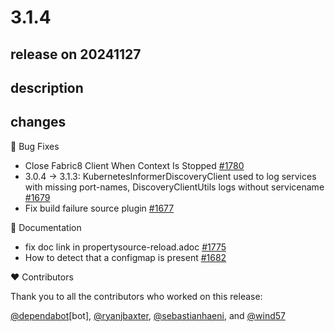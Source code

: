 # 3.1.4

## release on 20241127

## description

## changes

🐞 Bug Fixes

* Close Fabric8 Client When Context Is Stopped <a href="https://github.com/spring-cloud/spring-cloud-kubernetes/pull/1780" data-hovercard-type="pull_request" data-hovercard-url="/spring-cloud/spring-cloud-kubernetes/pull/1780/hovercard">#1780</a>
* 3.0.4 -> 3.1.3: KubernetesInformerDiscoveryClient used to log services with missing port-names, DiscoveryClientUtils logs without servicename <a href="https://github.com/spring-cloud/spring-cloud-kubernetes/issues/1679" data-hovercard-type="issue" data-hovercard-url="/spring-cloud/spring-cloud-kubernetes/issues/1679/hovercard">#1679</a>
* Fix build failure source plugin <a href="https://github.com/spring-cloud/spring-cloud-kubernetes/pull/1677" data-hovercard-type="pull_request" data-hovercard-url="/spring-cloud/spring-cloud-kubernetes/pull/1677/hovercard">#1677</a>

📔 Documentation

* fix doc link in propertysource-reload.adoc <a href="https://github.com/spring-cloud/spring-cloud-kubernetes/pull/1775" data-hovercard-type="pull_request" data-hovercard-url="/spring-cloud/spring-cloud-kubernetes/pull/1775/hovercard">#1775</a>
* How to detect that a configmap is present <a href="https://github.com/spring-cloud/spring-cloud-kubernetes/issues/1682" data-hovercard-type="issue" data-hovercard-url="/spring-cloud/spring-cloud-kubernetes/issues/1682/hovercard">#1682</a>

❤️ Contributors

Thank you to all the contributors who worked on this release:

<a class="user-mention notranslate" data-hovercard-type="organization" data-hovercard-url="/orgs/dependabot/hovercard" data-octo-click="hovercard-link-click" data-octo-dimensions="link_type:self" href="https://github.com/dependabot">@dependabot</a>[bot], <a class="user-mention notranslate" data-hovercard-type="user" data-hovercard-url="/users/ryanjbaxter/hovercard" data-octo-click="hovercard-link-click" data-octo-dimensions="link_type:self" href="https://github.com/ryanjbaxter">@ryanjbaxter</a>, <a class="user-mention notranslate" data-hovercard-type="user" data-hovercard-url="/users/sebastianhaeni/hovercard" data-octo-click="hovercard-link-click" data-octo-dimensions="link_type:self" href="https://github.com/sebastianhaeni">@sebastianhaeni</a>, and <a class="user-mention notranslate" data-hovercard-type="user" data-hovercard-url="/users/wind57/hovercard" data-octo-click="hovercard-link-click" data-octo-dimensions="link_type:self" href="https://github.com/wind57">@wind57</a>

